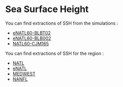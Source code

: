 # Sea Surface Height

You can find extractions of SSH from the simulations :
  - [eNATL60-BLBT02](SSH-eNATL60-BLBT02.md)
  - [eNATL60-BLB002](SSH-eNATL60-BLB002.md)
  - [NATL60-CJM165](SSH-NATL60-CJM165.md)
  
You can find extractions of SSH for the region :
  - [NATL](SSH-NATL.md)
  - [eNATL](SSH-eNATL.md)
  - [MEDWEST](SSH-MEDWEST.md)
  - [NANFL](SSH-NANFL.md)
